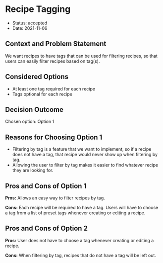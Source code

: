 # Recipe Tagging

* Status: accepted
* Date: 2021-11-06

## Context and Problem Statement

We want recipes to have tags that can be used for filtering recipes, so that users can easily filter recipes based on tag(s).

## Considered Options

* At least one tag required for each recipe
* Tags optional for each recipe

## Decision Outcome

Chosen option: Option 1 

## Reasons for Choosing Option 1 

* Filtering by tag is a feature that we want to implement, so if a recipe does not have a tag, that recipe would never show up when filtering by tag.
* Allowing the user to filter by tag makes it easier to find whatever recipe they are looking for.

## Pros and Cons of Option 1 

**Pros:** Allows an easy way to filter recipes by tag.

**Cons:** Each recipe will be required to have a tag. Users will have to choose a tag from a list of preset tags whenever creating or editing a recipe.

## Pros and Cons of Option 2

**Pros:** User does not have to choose a tag whenever creating or editing a recipe.

**Cons:** When filtering by tag, recipes that do not have a tag will be left out.
